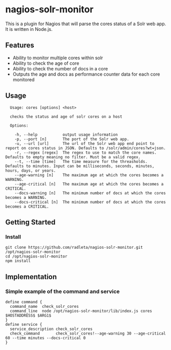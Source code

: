 # nagios-solr-monitor

This is a plugin for Nagios that will parse the cores status of a Solr web app. It is written in Node.js.

## Features

* Ability to monitor multiple cores within solr
* Ability to check the age of core
* Ability to check the number of docs in a core
* Outputs the age and docs as performance counter data for each core monitored

## Usage

```
  Usage: cores [options] <host>

  checks the status and age of solr cores on a host

  Options:

    -h, --help           output usage information
    -p, --port [n]       The port of the Solr web app.
    -u, --url [url]      The url of the Solr web app end point to report on cores status in JSON. Defaults to /solr/admin/cores?wt=json.
    -r, --regex [regex]  The regex to use to match the core names. Defaults to empty meaning no filter. Must be a valid regex.
    --t, --time [time]   The time measure for the threasholds. Defaults to minutes. Input can be milliseconds, seconds, minutes, hours, days, or years.
    --age-warning [n]    The maximum age at which the cores becomes a WARNING.
    --age-critical [n]   The maximum age at which the cores becomes a CRITICAL.
    --docs-warning [n]   The minimum number of docs at which the cores becomes a WARNING.
    --docs-critical [n]  The minimum number of docs at which the cores becomes a CRITICAL.
```

## Getting Started

### Install

```
git clone https://github.com/radleta/nagios-solr-monitor.git /opt/nagios-solr-monitor
cd /opt/nagios-solr-monitor
npm install
```

## Implementation

### Simple example of the command and service
```
define command {
  command_name  check_solr_cores
  command_line  node /opt/nagios-solr-monitor/lib/index.js cores $HOSTADDRESS$ $ARG1$
}
define service {
  service_description check_solr_cores
  check_command       check_solr_cores!--age-warning 30 --age-critical 60 --time minutes --docs-critical 0
}
```